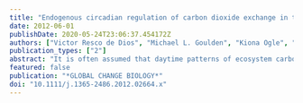 ```yaml
---
title: "Endogenous circadian regulation of carbon dioxide exchange in terrestrial ecosystems"
date: 2012-06-01
publishDate: 2020-05-24T23:06:37.454172Z
authors: ["Victor Resco de Dios", "Michael L. Goulden", "Kiona Ogle", "Andrew D. Richardson", "David Y. Hollinger", "Eric A. Davidson", "Josu G. Alday", "Greg A. Barron-Gafford", "Arnaud Carrara", "Andrew S. Kowalski", "Walt C. Oechel", "Borja R. Reverter", "Russell L. Scott", "Ruth K. Varner", "Ruben Diaz-Sierra", "Jose M. Moreno"]
publication_types: ["2"]
abstract: "It is often assumed that daytime patterns of ecosystem carbon assimilation are mostly driven by direct physiological responses to exogenous environmental cues. Under limited environmental variability, little variation in carbon assimilation should thus be expected unless endogenous plant controls on carbon assimilation, which regulate photosynthesis in time, are active. We evaluated this assumption with eddy flux data, and we selected periods when net ecosystem exchange (NEE) was decoupled from environmental variability in seven sites from highly contrasting biomes across a 74 degrees latitudinal gradient over a total of 36 site-years. Under relatively constant conditions of light, temperature, and other environmental factors, significant diurnal NEE oscillations were observed at six sites, where daily NEE variation was between 20% and 90% of that under variable environmental conditions. These results are consistent with fluctuations driven by the circadian clock and other endogenous processes. Our results open a promising avenue of research for a more complete understanding of ecosystem fluxes that integrates from cellular to ecosystem processes."
featured: false
publication: "*GLOBAL CHANGE BIOLOGY*"
doi: "10.1111/j.1365-2486.2012.02664.x"
---
```


